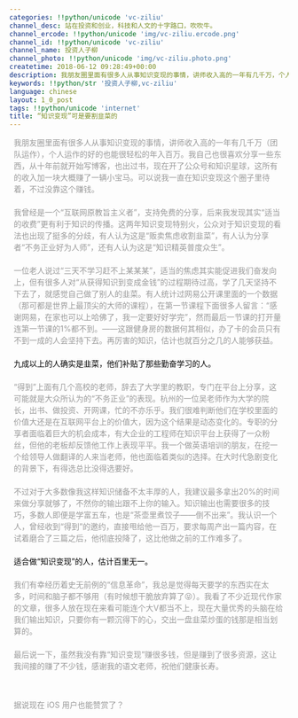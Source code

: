 ```yaml
---
categories: !!python/unicode 'vc-ziliu'
channel_desc: 站在投资和创业，科技和人文的十字路口，吹吹牛。
channel_ercode: !!python/unicode 'img/vc-ziliu.ercode.png'
channel_id: !!python/unicode 'vc-ziliu'
channel_name: 投资人子柳
channel_photo: !!python/unicode 'img/vc-ziliu.photo.png'
createtime: 2018-06-12 09:28:49+00:00
description: 我朋友圈里面有很多人从事知识变现的事情，讲师收入高的一年有几千万，个人运作的好的也能很轻松的年入百万，但是钱没有你想象的那么好赚。
keywords: !!python/str '投资人子柳,vc-ziliu'
language: chinese
layout: 1_0_post
tags: !!python/unicode 'internet'
title: “知识变现”可是要割韭菜的
---
```

<div class="rich_media_content" id="js_content">
<p style="line-height: 1.5em;margin-left: 8px;margin-right: 8px;">
<span style="color: rgb(153, 153, 153);">
          我朋友圈里面有很多人从事知识变现的事情，讲师收入高的一年有几千万（团队运作），个人运作的好的也能很轻松的年入百万。我自己也很喜欢分享一些东西，从十年前就开始写博客，也出过书，现在开了公众号和知识星球，这所有的收入加一块大概赚了一辆小宝马。可以说我一直在知识变现这个圈子里待着，不过没靠这个赚钱。
          <br/>
<br/>
          我曾经是一个“互联网原教旨主义者”，支持免费的分享，后来我发现其实“适当的收费”更有利于知识的传播。这两年知识变现特别火，公众对于知识变现的看法也出现了挺多的分歧，有人认为这是“贩卖焦虑收割韭菜”，有人认为分享者“不务正业好为人师”，还有人认为这是“知识精英普度众生”。
          <br/>
<br/>
          一位老人说过“三天不学习赶不上某某某”，适当的焦虑其实能促进我们奋发向上，但有很多人对“从获得知识到变成金钱”的过程期待过高，学了几天坚持不下去了，就感觉自己做了别人的韭菜。有人统计过网易公开课里面的一个数据（那可都是世界上最顶尖的大师的课程），在第一节课程下面很多人留言：“感谢网易，在家也可以上哈佛了，我一定要好好学完”，然而最后一节课的打开量连第一节课的1%都不到。——这跟健身房的数据何其相似，办了卡的会员只有不到一成的人会坚持下去。再厉害的知识，估计也就百分之几的人能够获益。
          <br/>
<br/>
</span>
<span style="color: rgb(0, 0, 0);">
          九成以上的人确实是韭菜，他们补贴了那些勤奋学习的人。
         </span>
<span style="color: rgb(153, 153, 153);">
<br/>
<br/>
          “得到”上面有几个高校的老师，辞去了大学里的教职，专门在平台上分享，这可能就是大众所认为的“不务正业”的表现。杭州的一位吴老师作为大学的院长，出书、做投资、开网课，忙的不亦乐乎。我们很难判断他们在学校里面的价值大还是在互联网平台上的价值大，因为这个结果是动态变化的。专职的分享者面临着巨大的机会成本，有大企业的工程师在知识平台上获得了一众粉丝，但他的老板却反馈他工作上表现平平。我一个做英语培训的朋友，在挖一个给领导人做翻译的人来当老师，他也面临着类似的选择。在大时代急剧变化的背景下，有得选总比没得选要好。
          <br/>
<br/>
          不过对于大多数像我这样知识储备不太丰厚的人，我建议最多拿出20%的时间来做分享就够了，不然你的输出跟不上你的输入。知识输出也需要很多的技巧，多数人即便是学富五车，也是“茶壶里煮饺子——倒不出来”。我认识一个人，曾经收到“得到”的邀约，直接甩给他一百万，要求每周产出一篇内容，在试着磨合了三篇之后，他彻底投降了，这比他做之前的工作难多了。
          <br/>
<br/>
</span>
<span style="color: rgb(0, 0, 0);">
          适合做“知识变现”的人，估计百里无一。
         </span>
<span style="color: rgb(153, 153, 153);">
<br/>
<br/>
          我们有幸经历着史无前例的“信息革命”，我总是觉得每天要学的东西实在太多，时间和脑子都不够用（有时候想干脆放弃算了😝）。我看了不少近现代作家的文章，很多人放在现在来看可能连个大V都当不上，现在大量优秀的头脑在给我们输出知识，只要你有一颗沉得下的心，交出一盘韭菜炒蛋的钱那是相当划算的。
          <br/>
<br/>
          最后说一下，虽然我没有靠“知识变现”赚很多钱，但是赚到了很多资源，这让我间接的赚了不少钱，感谢我的语文老师，祝他们健康长寿。
         </span>
</p>
<p style="line-height: 1.5em;margin-left: 8px;margin-right: 8px;">
<span style="color: rgb(153, 153, 153);">
<br/>
</span>
</p>
<p style="line-height: 1.5em;margin-left: 8px;margin-right: 8px;">
<span style="color: rgb(153, 153, 153);font-size: 14px;">
          据说现在 iOS 用户也能赞赏了？
         </span>
</p>
</div>